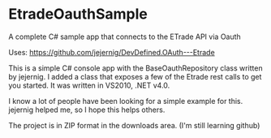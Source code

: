 EtradeOauthSample
=================

A complete C# sample app that connects to the ETrade API via Oauth

Uses: https://github.com/jejernig/DevDefined.OAuth---Etrade

This is a simple C# console app with the BaseOauthRepository class written by jejernig.  I added a class that exposes a few of the Etrade rest calls to get you started.  It was written in VS2010, .NET v4.0.

I know a lot of people have been looking for a simple example for this.  jejernig helped me, so I hope this helps others.

The project is in ZIP format in the downloads area.  (I'm still learning github)